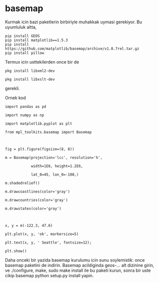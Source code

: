 # basemap

Kurmak icin bazi paketlerin birbiriyle muhakkak uymasi gerekiyor. Bu
uyumluluk altta,

```
pip install GEOS
pip install matplotlib==1.5.3
pip install https://github.com/matplotlib/basemap/archive/v1.0.7rel.tar.gz
pip install pillow
```

Termux icin usttekilerden once bir de

```
pkg install libxml2-dev

pkg install libxslt-dev
```

gerekli.

Ornek kod

```
import pandas as pd

import numpy as np

import matplotlib.pyplot as plt

from mpl_toolkits.basemap import Basemap



fig = plt.figure(figsize=(8, 8))

m = Basemap(projection='lcc', resolution='h',

            width=1E6, height=1.2E6, 

            lat_0=45, lon_0=-100,)

m.shadedrelief()

m.drawcoastlines(color='gray')

m.drawcountries(color='gray')

m.drawstates(color='gray')



x, y = m(-122.3, 47.6)

plt.plot(x, y, 'ok', markersize=5)

plt.text(x, y, ' Seattle', fontsize=12);

plt.show()
```

Daha onceki bir yazida basemap kurulumu icin sunu soylemistik:
once basemap paketini de indirin. Basemap acildiginda geos-... alt
dizinine girin, ve ./configure, make, sudo make install ile bu paketi
kurun, sonra bir uste cikip basemap python setup.py install yapin.












